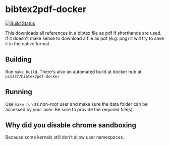 # bibtex2pdf-docker

[![Build Status](https://travis-ci.org/ps1337/bibtex2pdf-docker.png?branch=master)](https://travis-ci.org/ps1337/bibtex2pdf-docker)

This downloads all references in a bibtex file as pdf if shorthands are used. If it doesn't make sense to download a file as pdf (e.g. png) it will try to save it in the native format.

## Building
Run `make build`. There's also an automated build at docker hub at `ps1337/bibtex2pdf-docker`

## Running
Use `make run` as non-root user and make sure the data folder can be accessed by your user. Be sure to provide the required file(s).

## Why did you disable chrome sandboxing
Because some kernels still don't allow user namespaces.
